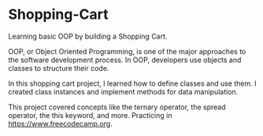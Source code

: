 # Shopping-Cart
Learning basic OOP by building a Shopping Cart.

OOP, or Object Oriented Programming, is one of the major approaches to the software development process. In OOP, developers use objects and classes to structure their code.

In this shopping cart project, I learned how to define classes and use them. I created class instances and implement methods for data manipulation.

This project covered concepts like the ternary operator, the spread operator, the this keyword, and more. Practicing in https://www.freecodecamp.org.
